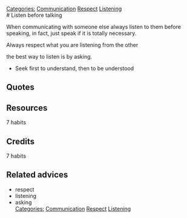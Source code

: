 [Categories:](../Categories/index.md) [Communication](../Categories/Communication.md) [Respect](../Categories/Respect.md) [Listening](../Categories/Listening.md)<br># Listen before talking

When communicating with someone else always listen to them before speaking, in fact, just speak if it is totally necessary.

Always respect what you are listening from the other

the best way to listen is by asking.

- Seek first to understand, then to be understood
## Quotes

## Resources

7 habits

## Credits

7 habits

## Related advices

- respect
- listening
- asking
<br>[Categories:](../Categories/index.md) [Communication](../Categories/Communication.md) [Respect](../Categories/Respect.md) [Listening](../Categories/Listening.md)